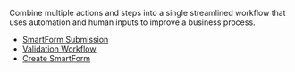 Combine multiple actions and steps into a single streamlined workflow that uses automation and human inputs to improve a business process.

- [SmartForm Submission](../smartform-submission/)
- [Validation Workflow](../validation-workflow/)
- [Create SmartForm](../create-smartform/)
